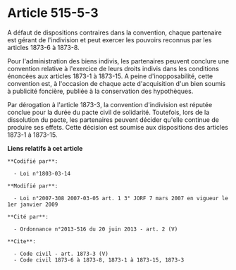 # Article 515-5-3

A défaut de dispositions contraires dans la convention, chaque partenaire est gérant de l'indivision et peut exercer les
pouvoirs reconnus par les articles 1873-6 à 1873-8.

Pour l'administration des biens indivis, les partenaires peuvent conclure une convention relative à l'exercice de leurs
droits indivis dans les conditions énoncées aux articles 1873-1 à 1873-15. A peine d'inopposabilité, cette convention est, à
l'occasion de chaque acte d'acquisition d'un bien soumis à publicité foncière, publiée à la conservation des hypothèques.

Par dérogation à l'article 1873-3, la convention d'indivision est réputée conclue pour la durée du pacte civil de solidarité.
Toutefois, lors de la dissolution du pacte, les partenaires peuvent décider qu'elle continue de produire ses effets. Cette
décision est soumise aux dispositions des articles 1873-1 à 1873-15.

**Liens relatifs à cet article**

	**Codifié par**:

	  - Loi n°1803-03-14

	**Modifié par**:

	  - Loi n°2007-308 2007-03-05 art. 1 3° JORF 7 mars 2007 en vigueur le 1er janvier 2009

	**Cité par**:

	  - Ordonnance n°2013-516 du 20 juin 2013 - art. 2 (V)

	**Cite**:

	  - Code civil - art. 1873-3 (V)
	  - Code civil 1873-6 à 1873-8, 1873-1 à 1873-15, 1873-3
